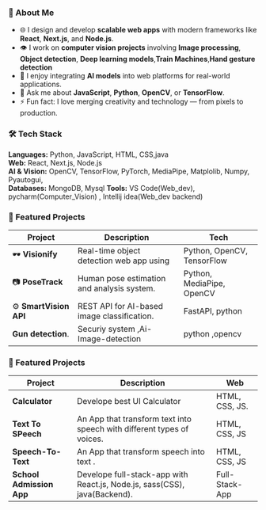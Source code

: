 
### 🚀 About Me
- 🌐 I design and develop **scalable web apps** with modern frameworks like **React**, **Next.js**, and **Node.js**.  
- 👁️ I work on **computer vision projects** involving **Image processing**, **Object detection**, **Deep learning models**,**Train Machines**,**Hand gesture detection**  
- 🧠 I enjoy integrating **AI models** into web platforms for real-world applications.  
- 💬 Ask me about **JavaScript**, **Python**, **OpenCV**, or **TensorFlow**.  
- ⚡ Fun fact: I love merging creativity and technology — from pixels to production.


### 🛠️ Tech Stack
**Languages:** Python, JavaScript, HTML, CSS,java  
**Web:** React, Next.js, Node.js  
**AI & Vision:** OpenCV, TensorFlow, PyTorch, MediaPipe, Matplolib, Numpy, Pyautogui,   
**Databases:** MongoDB, Mysql
**Tools:**  VS Code(Web_dev), pycharm(Computer_Vision) , Intellij idea(Web_dev backend)  




### 🧩 Featured Projects
| Project | Description | Tech |
|----------|--------------|------|
| 🕶️ **Visionify** | Real-time object detection web app using  | Python, OpenCV, TensorFlow |
| 📷 **PoseTrack** | Human pose estimation and analysis system. | Python, MediaPipe, OpenCV |
| ⚙️ **SmartVision API** | REST API for AI-based image classification. | FastAPI, python |
|    **Gun detection**. |  Securiy system ,Ai-Image-detection | python  ,opencv |

### 🧩 Featured Projects
| Project | Description | Web |
|----------|--------------|------|
**Calculator**|Develope best UI  Calculator  |HTML, CSS, JS.|
**Text To SPeech** |An App that transform text into speech with different types of voices.|HTML, CSS, JS|
**Speech-To-Text** |An App that transform speech into text .|HTML, CSS, JS|
**School Admission App** | Develope full-stack-app with React.js, Node.js, sass(CSS), java(Backend).|Full-Stack-App|
